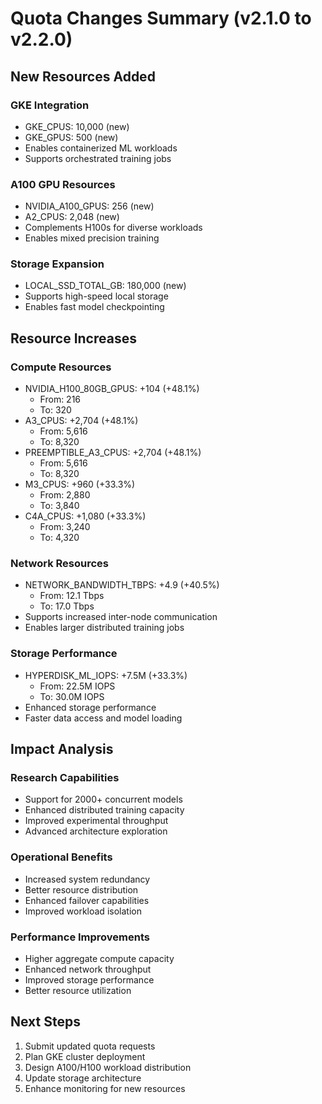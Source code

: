 # Quota Changes Summary (v2.1.0 to v2.2.0)

## New Resources Added

### GKE Integration
- GKE_CPUS: 10,000 (new)
- GKE_GPUS: 500 (new)
- Enables containerized ML workloads
- Supports orchestrated training jobs

### A100 GPU Resources
- NVIDIA_A100_GPUS: 256 (new)
- A2_CPUS: 2,048 (new)
- Complements H100s for diverse workloads
- Enables mixed precision training

### Storage Expansion
- LOCAL_SSD_TOTAL_GB: 180,000 (new)
- Supports high-speed local storage
- Enables fast model checkpointing

## Resource Increases

### Compute Resources
- NVIDIA_H100_80GB_GPUS: +104 (+48.1%)
  * From: 216
  * To: 320
- A3_CPUS: +2,704 (+48.1%)
  * From: 5,616
  * To: 8,320
- PREEMPTIBLE_A3_CPUS: +2,704 (+48.1%)
  * From: 5,616
  * To: 8,320
- M3_CPUS: +960 (+33.3%)
  * From: 2,880
  * To: 3,840
- C4A_CPUS: +1,080 (+33.3%)
  * From: 3,240
  * To: 4,320

### Network Resources
- NETWORK_BANDWIDTH_TBPS: +4.9 (+40.5%)
  * From: 12.1 Tbps
  * To: 17.0 Tbps
- Supports increased inter-node communication
- Enables larger distributed training jobs

### Storage Performance
- HYPERDISK_ML_IOPS: +7.5M (+33.3%)
  * From: 22.5M IOPS
  * To: 30.0M IOPS
- Enhanced storage performance
- Faster data access and model loading

## Impact Analysis

### Research Capabilities
- Support for 2000+ concurrent models
- Enhanced distributed training capacity
- Improved experimental throughput
- Advanced architecture exploration

### Operational Benefits
- Increased system redundancy
- Better resource distribution
- Enhanced failover capabilities
- Improved workload isolation

### Performance Improvements
- Higher aggregate compute capacity
- Enhanced network throughput
- Improved storage performance
- Better resource utilization

## Next Steps
1. Submit updated quota requests
2. Plan GKE cluster deployment
3. Design A100/H100 workload distribution
4. Update storage architecture
5. Enhance monitoring for new resources
